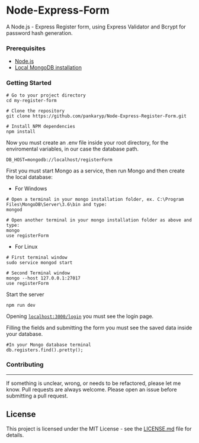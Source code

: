 # Node-Express-Form
A Node.js - Express Register form, using Express Validator and Bcrypt for password hash generation.

### Prerequisites

* [Node.js](https://nodejs.org/en/)
* [Local MongoDB installation](https://www.mongodb.com/) 

### Getting Started

```
# Go to your project directory
cd my-register-form

# Clone the repository
git clone https://github.com/pankaryp/Node-Express-Register-Form.git

# Install NPM dependencies
npm install
```

Now you must create an .env file inside your root directory, for the enviromental variables, in our case the database path.
```
DB_HOST=mongodb://localhost/registerForm
```
First you must start Mongo as a service, then run Mongo and then create the local database: 
* For Windows
```
# Open a terminal in your mongo installation folder, ex. C:\Program Files\MongoDB\Server\3.6\bin and type:
mongod

# Open another terminal in your mongo installation folder as above and type:
mongo
use registerForm
```
* For Linux
```
# First terminal window
sudo service mongod start

# Second Terminal window
mongo --host 127.0.0.1:27017
use registerForm
```
Start the server
```
npm run dev
```
Opening [`localhost:3000/login`](localhost:3000/login) you must see the login page.

Filling the fields and submitting the form you must see the saved data inside your database.
```
#In your Mongo database terminal 
db.registers.find().pretty();
```

### Contributing
---
If something is unclear, wrong, or needs to be refactored, please let me know. Pull requests are always welcome. Please open an issue before submitting a pull request. 

## License

This project is licensed under the MIT License - see the [LICENSE.md](LICENSE.md) file for details.
